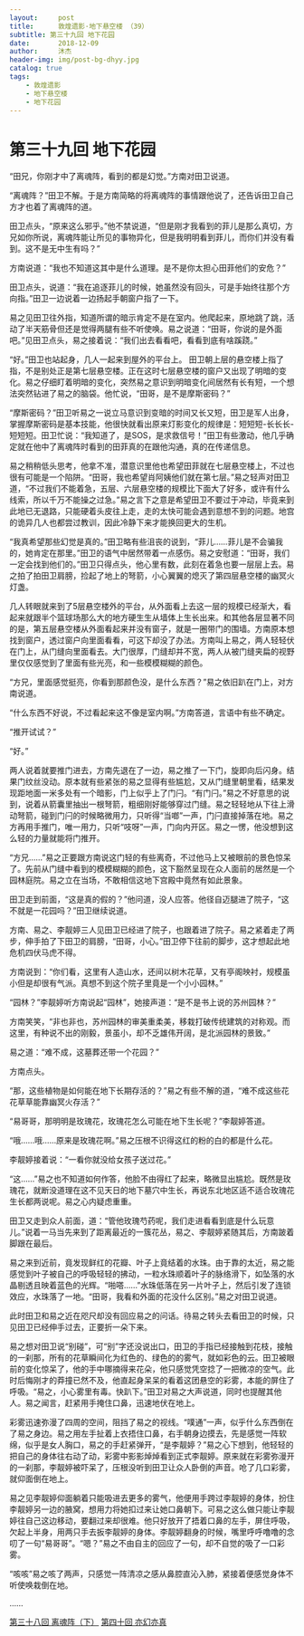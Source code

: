 ```yaml
---
layout:     post
title:      敦煌遗影·地下悬空楼 （39）
subtitle: 第三十九回 地下花园
date:       2018-12-09
author:     沐杰
header-img: img/post-bg-dhyy.jpg
catalog: true
tags:
    - 敦煌遗影
    - 地下悬空楼
    - 地下花园
---
```

# 第三十九回 地下花园

“田兄，你刚才中了离魂阵，看到的都是幻觉。”方南对田卫说道。

“离魂阵？”田卫不解。于是方南简略的将离魂阵的事情跟他说了，还告诉田卫自己方才也着了离魂阵的道。

田卫点头，“原来这么邪乎。”他不禁说道，“但是刚才我看到的菲儿是那么真切，方兄如你所说，离魂阵能让所见的事物异化，但是我明明看到菲儿，而你们并没有看到。这不是无中生有吗？”

方南说道：“我也不知道这其中是什么道理。是不是你太担心田菲他们的安危？”

田卫点头，说道：“我在追逐菲儿的时候，她虽然没有回头，可是手始终往那个方向指。”田卫一边说着一边扬起手朝窗户指了一下。

易之见田卫往外指，知道所谓的暗示肯定不是在室内。他爬起来，原地跳了跳，活动了半天筋骨但还是觉得两腿有些不听使唤。易之说道：“田哥，你说的是外面吧。”见田卫点头，易之接着说：“我们出去看看吧，看看到底有啥蹊跷。”

“好。”田卫也站起身，几人一起来到屋外的平台上。 田卫朝上层的悬空楼上指了指，不是别处正是第七层悬空楼。正在这时七层悬空楼的窗户又出现了明暗的变化。易之仔细盯着明暗的变化，突然易之意识到明暗变化间居然有长有短，一个想法突然钻进了易之的脑袋。他忙说，“田哥，是不是摩斯密码？”

“摩斯密码？”田卫听易之一说立马意识到变暗的时间又长又短，田卫是军人出身，掌握摩斯密码是基本技能，他很快就看出原来灯影变化的规律是：短短短-长长长-短短短。田卫忙说：“我知道了，是SOS，是求救信号！”田卫有些激动，他几乎确定就在他中了离魂阵时看到的田菲真的在跟他沟通，真的在传递信息。

易之稍稍低头思考，他拿不准，潜意识里他也希望田菲就在七层悬空楼上，不过也很有可能是一个陷阱。“田哥，我也希望肖阿姨他们就在第七层。”易之轻声对田卫道，“不过我们不能着急，五层、六层悬空楼的规模比下面大了好多，或许有什么线索，所以千万不能操之过急。”易之言下之意是希望田卫不要过于冲动，毕竟来到此地已无退路，只能硬着头皮往上走，走的太快可能会遇到意想不到的问题。地宫的诡异几人也都尝过教训，因此冷静下来才能换回更大的生机。

“我真希望那些幻觉是真的。”田卫略有些沮丧的说到，“菲儿……菲儿是不会骗我的，她肯定在那里。”田卫的语气中居然带着一点感伤。易之安慰道：“田哥，我们一定会找到他们的。”田卫只得点头，他心里有数，此刻在着急也要一层层上去。易之拍了拍田卫肩膀，捡起了地上的弩箭，小心翼翼的熄灭了第四层悬空楼的幽冥火灯盏。

几人转眼就来到了5层悬空楼外的平台，从外面看上去这一层的规模已经渐大，看起来就跟半个篮球场那么大的地方硬生生从墙体上生长出来。和其他各层显著不同的是，第五层悬空楼从外面看起来并没有窗子，就是一圈带门的围墙。方南原本想找到窗户，透过窗户向里面看看，可这下却没了办法。方南叫上易之，两人轻轻伏在门上，从门缝向里面看去。大门很厚，门缝却并不宽，两人从被门缝夹扁的视野里仅仅感觉到了里面有些光亮，和一些模模糊糊的颜色。

“方兄，里面感觉挺亮，你看到那颜色没，是什么东西？”易之依旧趴在门上，对方南说道。

“什么东西不好说，不过看起来这不像是室内啊。”方南答道，言语中有些不确定。

“推开试试？”

“好。”

两人说着就要推门进去，方南先退在了一边，易之推了一下门，旋即向后闪身。结果门纹丝没动。原本就有些紧张的易之显得有些尴尬，又从门缝里朝里看，结果发现距地面一米多处有一个暗影，门上似乎上了门闩。“有门闩。”易之不好意思的说到，说着从箭囊里抽出一根弩箭，粗细刚好能够穿过门缝。易之轻轻地从下往上滑动弩箭，碰到门闩的时候略微用力，只听得“当啷”一声，门闩直接掉落在地。易之方再用手推门，唯一用力，只听“吱呀”一声，门向内开区。易之一愣，他没想到这么轻的力量就能将门推开。

“方兄……”易之正要跟方南说这门轻的有些离奇，不过他马上又被眼前的景色惊呆了。先前从门缝中看到的模模糊糊的颜色，这下豁然呈现在众人面前的居然是一个园林庭院。易之立在当场，不敢相信这地下宫殿中竟然有如此景象。

田卫走到前面，“这是真的假的？”他问道，没人应答。他径自迈腿进了院子，“这不就是一花园吗？”田卫继续说道。

方南、易之、李靓婷三人见田卫已经进了院子，也跟着进了院子。易之紧着走了两步，伸手拍了下田卫的肩膀，“田哥，小心。”田卫停下往前的脚步，这才想起此地危机四伏马虎不得。

方南说到：“你们看，这里有人造山水，还间以树木花草，又有亭阁映衬，规模虽小但是却很有气派。真想不到这个院子里竟是一个小小园林。”

“园林？”李靓婷听方南说起“园林”，她接声道：“是不是书上说的苏州园林？”

方南笑笑，“非也非也，苏州园林的审美重柔美，移栽打破传统建筑的对称观。而这里，有种说不出的刚毅，景虽小，却不乏雄伟开阔，是北派园林的景致。”

易之道：“难不成，这墓葬还带一个花园？”

方南点头。

“那，这些植物是如何能在地下长期存活的？”易之有些不解的道，“难不成这些花花草草能靠幽冥火存活？”

“易哥哥，那明明是玫瑰花，玫瑰花怎么可能在地下生长呢？”李靓婷答道。

“哦……哦……原来是玫瑰花啊。”易之压根不识得这红的粉的白的都是什么花。

李靓婷接着说：“一看你就没给女孩子送过花。”

“这……”易之也不知道如何作答，他脸不由得红了起来，略微显出尴尬。既然是玫瑰花，就断没道理在这不见天日的地下墓穴中生长，再说东北地区适不适合玫瑰花生长都两说呢。易之心内疑虑重重。

田卫又走到众人前面，道：“管他玫瑰芍药呢，我们走进看看到底是什么玩意儿。”说着一马当先来到了距离最近的一簇花丛，易之、李靓婷紧随其后，方南跛着脚跟在最后。

易之来到近前，竟发现鲜红的花瓣、叶子上竟结着的水珠。由于靠的太近，易之能感觉到叶子被自己的呼吸轻轻的拂动，一粒水珠顺着叶子的脉络滑下，如坠落的水晶剔透且映着蓝色的光辉。“啪嗒……”水珠低落在另一片叶子上，然后引发了连锁效应，水珠落了一地。“田哥，我看和外面的花没什么区别。”易之对田卫说道。

此时田卫和易之近在咫尺却没有回应易之的问话。待易之转头去看田卫的时候，只见田卫已经伸手过去，正要折一朵下来。

易之想对田卫说“别碰”，可“别”字还没说出口，田卫的手指已经接触到花枝，接触的一刹那，所有的花草瞬间化为红色的、绿色的的雾气，就如彩色的云。田卫被眼前的变化惊呆了，他的手中哪摘得来花朵，他只感觉凭空捻了一把微凉的空气。此时后悔刚才的莽撞已然不及，他直起身呆呆的看着这团悬空的彩雾，本能的屏住了呼吸。“易之，小心雾里有毒。快趴下。”田卫对易之大声说道，同时也提醒其他人。易之闻言，赶紧用手掩住口鼻，迅速地伏在地上。

彩雾迅速弥漫了四周的空间，阻挡了易之的视线。“噗通”一声，似乎什么东西倒在了易之身边。易之用左手扯着上衣捂住口鼻，右手朝身边摸去，先是感觉一阵软绵，似乎是女人胸口，易之的手赶紧弹开，“是李靓婷？”易之心下想到，他轻轻的把自己的身体往右动了动，彩雾中影影焯焯看到正式李靓婷。原来就在彩雾弥漫开的一刹那，李靓婷被吓呆了，压根没听到田卫让众人卧倒的声音。呛了几口彩雾，就仰面倒在地上。

易之见李靓婷仰面躺着只能吸进去更多的雾气，他便用手跨过李靓婷的身体，扮住李靓婷另一边的腋窝，想用力将她扣过来让她口鼻朝下。可易之这么做只能让李靓婷往自己这边移动，要翻过来却很难。他只好放开了捂着口鼻的左手，屏住呼吸，欠起上半身，用两只手去扳李靓婷的身体。李靓婷翻身的时候，嘴里呼呼噜噜的念叨了一句“易哥哥”。“嗯？”易之不由自主的回应了一句，却不自觉的吸了一口彩雾。

“咳咳”易之咳了两声，只感觉一阵清凉之感从鼻腔直沁入肺，紧接着便感觉身体不听使唤栽倒在地。

……

[第三十八回 离魂阵（下）](http://www.jianshu.com/p/109cee5495b1)
[第四十回 亦幻亦真](http://www.jianshu.com/p/1683c4cbdaf5)

